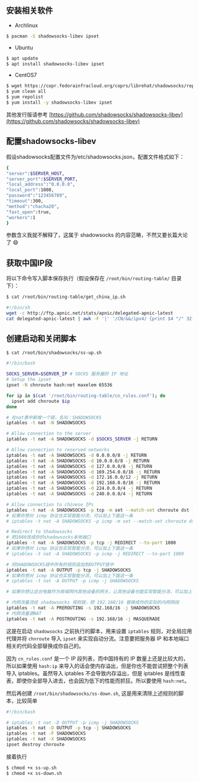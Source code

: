 ## 安装相关软件

+ Archlinux

```bash
$ pacman -S shadowsocks-libev ipset
```

+ Ubuntu

```bash
$ apt update
$ apt install shadowsocks-libev ipset
```

+ CentOS7

```bash
$ wget https://copr.fedorainfracloud.org/coprs/librehat/shadowsocks/repo/epel-7/librehat-shadowsocks-epel-7.repo -O /etc/yum.repos.d/shadowsocks-epel-7.repo
$ yum clean all
$ yum repolist
$ yum install -y shadowsocks-libev ipset
```

其他发行版请参考 [https://github.com/shadowsocks/shadowsocks-libev](https://github.com/shadowsocks/shadowsocks-libev)

## 配置shadowsocks-libev

假设shadowsocks配置文件为/etc/shadowsocks.json，配置文件格式如下：

```bash
{
"server":$SERVER_HOST,
"server_port":$SERVER_PORT,
"local_address":"0.0.0.0",
"local_port":1080,
"password":"123456789",
"timeout":300,
"method":"chacha20",
"fast_open":true,
"workers":1
}
```

参数含义我就不解释了，这属于 shadowsocks 的内容范畴，不然又要长篇大论了 :smile:

## 获取中国IP段

将以下命令写入脚本保存执行（假设保存在 `/root/bin/routing-table/` 目录下）：

```bash
$ cat /root/bin/routing-table/get_china_ip.sh

#!/bin/sh
wget -c http://ftp.apnic.net/stats/apnic/delegated-apnic-latest
cat delegated-apnic-latest | awk -F '|' '/CN/&&/ipv4/ {print $4 "/" 32-log($5)/log(2)}' | cat > /root/bin/routing-table/cn_rules.conf
```

## 创建启动和关闭脚本

```bash
$ cat /root/bin/shadowsocks/ss-up.sh

#!/bin/bash

SOCKS_SERVER=$SERVER_IP # SOCKS 服务器的 IP 地址
# Setup the ipset
ipset -N chnroute hash:net maxelem 65536

for ip in $(cat '/root/bin/routing-table/cn_rules.conf'); do
  ipset add chnroute $ip
done

# 在nat表中新增一个链，名叫：SHADOWSOCKS
iptables -t nat -N SHADOWSOCKS

# Allow connection to the server
iptables -t nat -A SHADOWSOCKS -d $SOCKS_SERVER -j RETURN

# Allow connection to reserved networks
iptables -t nat -A SHADOWSOCKS -d 0.0.0.0/8 -j RETURN
iptables -t nat -A SHADOWSOCKS -d 10.0.0.0/8 -j RETURN
iptables -t nat -A SHADOWSOCKS -d 127.0.0.0/8 -j RETURN
iptables -t nat -A SHADOWSOCKS -d 169.254.0.0/16 -j RETURN
iptables -t nat -A SHADOWSOCKS -d 172.16.0.0/12 -j RETURN
iptables -t nat -A SHADOWSOCKS -d 192.168.0.0/16 -j RETURN
iptables -t nat -A SHADOWSOCKS -d 224.0.0.0/4 -j RETURN
iptables -t nat -A SHADOWSOCKS -d 240.0.0.0/4 -j RETURN

# Allow connection to chinese IPs
iptables -t nat -A SHADOWSOCKS -p tcp -m set --match-set chnroute dst -j RETURN
# 如果你想对 icmp 协议也实现智能分流，可以加上下面这一条
# iptables -t nat -A SHADOWSOCKS -p icmp -m set --match-set chnroute dst -j RETURN

# Redirect to Shadowsocks
# 把1080改成你的shadowsocks本地端口
iptables -t nat -A SHADOWSOCKS -p tcp -j REDIRECT --to-port 1080
# 如果你想对 icmp 协议也实现智能分流，可以加上下面这一条
# iptables -t nat -A SHADOWSOCKS -p icmp -j REDIRECT --to-port 1080

# 将SHADOWSOCKS链中所有的规则追加到OUTPUT链中
iptables -t nat -A OUTPUT -p tcp -j SHADOWSOCKS
# 如果你想对 icmp 协议也实现智能分流，可以加上下面这一条
# iptables -t nat -A OUTPUT -p icmp -j SHADOWSOCKS

# 如果你想让这台电脑作为局域网内其他设备的网关，让其他设备也能实现智能分流，可以加上下面的规则

# 内网流量流经 shadowsocks 规则链，把 192.168/16 替换成你的实际的内网网段
iptables -t nat -A PREROUTING -s 192.168/16 -j SHADOWSOCKS
# 内网流量源NAT
iptables -t nat -A POSTROUTING -s 192.168/16 -j MASQUERADE
```

这是在启动 `shadowsocks` 之前执行的脚本，用来设置 `iptables` 规则，对全局应用代理并将 `chnroute` 导入 `ipset` 来实现自动分流。注意要把服务器 IP 和本地端口相关的代码全部替换成你自己的。

因为 `cn_rules.conf` 是一个 IP 段列表，而中国持有的 IP 数量上还是比较大的，所以如果使用 `hash:ip` 来导入的话会使内存溢出，但是你也不能尝试把整个列表导入 iptables。虽然导入 iptables 不会导致内存溢出，但是 iptables 是线性查表，即使你全部导入进去，也会因为低下的性能而抓狂。所以要使用 `hash:net`。

然后再创建 `/root/bin/shadowsocks/ss-down.sh`, 这是用来清除上述规则的脚本，比较简单

```bash
#!/bin/bash

# iptables -t nat -D OUTPUT -p icmp -j SHADOWSOCKS
iptables -t nat -D OUTPUT -p tcp -j SHADOWSOCKS
iptables -t nat -F SHADOWSOCKS
iptables -t nat -X SHADOWSOCKS
ipset destroy chnroute
```

接着执行

```bash
$ chmod +x ss-up.sh
$ chmod +x ss-down.sh
```

